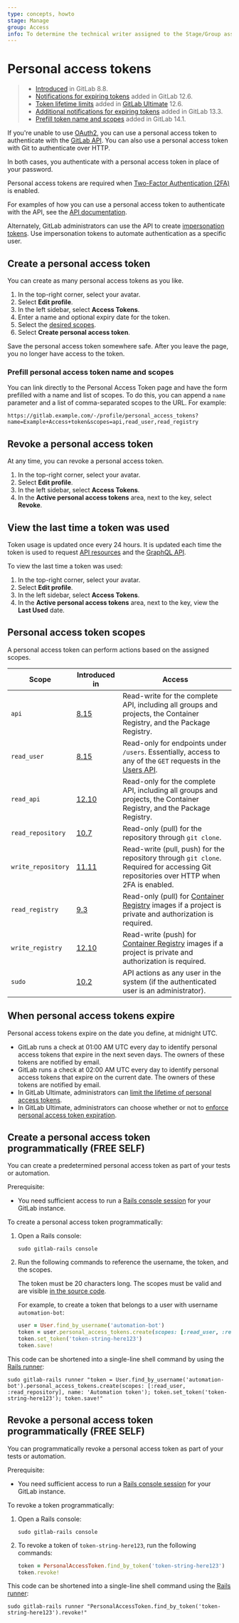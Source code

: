 ```yaml
---
type: concepts, howto
stage: Manage
group: Access
info: To determine the technical writer assigned to the Stage/Group associated with this page, see https://about.gitlab.com/handbook/engineering/ux/technical-writing/#assignments
---
```


# Personal access tokens

> - [Introduced](https://gitlab.com/gitlab-org/gitlab-foss/-/merge_requests/3749) in GitLab 8.8.
> - [Notifications for expiring tokens](https://gitlab.com/gitlab-org/gitlab/-/issues/3649) added in GitLab 12.6.
> - [Token lifetime limits](https://gitlab.com/gitlab-org/gitlab/-/issues/3649) added in [GitLab Ultimate](https://about.gitlab.com/pricing/) 12.6.
> - [Additional notifications for expiring tokens](https://gitlab.com/gitlab-org/gitlab/-/issues/214721) added in GitLab 13.3.
> - [Prefill token name and scopes](https://gitlab.com/gitlab-org/gitlab/-/issues/334664) added in GitLab 14.1.

If you're unable to use [OAuth2](../../api/oauth2.md), you can use a personal access token to authenticate with the [GitLab API](../../api/index.md#personalproject-access-tokens). You can also use a personal access token with Git to authenticate over HTTP.

In both cases, you authenticate with a personal access token in place of your password.

Personal access tokens are required when [Two-Factor Authentication (2FA)](account/two_factor_authentication.md) is enabled.

For examples of how you can use a personal access token to authenticate with the API, see the [API documentation](../../api/index.md#personalproject-access-tokens).

Alternately, GitLab administrators can use the API to create [impersonation tokens](../../api/index.md#impersonation-tokens).
Use impersonation tokens to automate authentication as a specific user.

## Create a personal access token

You can create as many personal access tokens as you like.

1. In the top-right corner, select your avatar.
1. Select **Edit profile**.
1. In the left sidebar, select **Access Tokens**.
1. Enter a name and optional expiry date for the token.
1. Select the [desired scopes](#personal-access-token-scopes).
1. Select **Create personal access token**.

Save the personal access token somewhere safe. After you leave the page,
you no longer have access to the token.

### Prefill personal access token name and scopes

You can link directly to the Personal Access Token page and have the form prefilled with a name and
list of scopes. To do this, you can append a `name` parameter and a list of comma-separated scopes
to the URL. For example:

```plaintext
https://gitlab.example.com/-/profile/personal_access_tokens?name=Example+Access+token&scopes=api,read_user,read_registry
```

## Revoke a personal access token

At any time, you can revoke a personal access token.

1. In the top-right corner, select your avatar.
1. Select **Edit profile**.
1. In the left sidebar, select **Access Tokens**.
1. In the **Active personal access tokens** area, next to the key, select **Revoke**.

## View the last time a token was used

Token usage is updated once every 24 hours. It is updated each time the token is used to request
[API resources](../../api/api_resources.md) and the [GraphQL API](../../api/graphql/index.md).

To view the last time a token was used:

1. In the top-right corner, select your avatar.
1. Select **Edit profile**.
1. In the left sidebar, select **Access Tokens**.
1. In the **Active personal access tokens** area, next to the key, view the **Last Used** date.

## Personal access token scopes

A personal access token can perform actions based on the assigned scopes.

| Scope              | Introduced in | Access      |
| ------------------ | ------------- | ----------- |
| `api`              | [8.15](https://gitlab.com/gitlab-org/gitlab-foss/-/merge_requests/5951)   | Read-write for the complete API, including all groups and projects, the Container Registry, and the Package Registry. |
| `read_user`        | [8.15](https://gitlab.com/gitlab-org/gitlab-foss/-/merge_requests/5951)   | Read-only for endpoints under `/users`. Essentially, access to any of the `GET` requests in the [Users API](../../api/users.md). |
| `read_api`         | [12.10](https://gitlab.com/gitlab-org/gitlab/-/merge_requests/28944)      | Read-only for the complete API, including all groups and projects, the Container Registry, and the Package Registry. |
| `read_repository`  | [10.7](https://gitlab.com/gitlab-org/gitlab-foss/-/merge_requests/17894)  | Read-only (pull) for the repository through `git clone`. |
| `write_repository` | [11.11](https://gitlab.com/gitlab-org/gitlab-foss/-/merge_requests/26021) | Read-write (pull, push) for the repository through `git clone`. Required for accessing Git repositories over HTTP when 2FA is enabled. |
| `read_registry`    | [9.3](https://gitlab.com/gitlab-org/gitlab-foss/-/merge_requests/11845)   | Read-only (pull) for [Container Registry](../packages/container_registry/index.md) images if a project is private and authorization is required. |
| `write_registry`    | [12.10](https://gitlab.com/gitlab-org/gitlab/-/merge_requests/28958)     | Read-write (push) for [Container Registry](../packages/container_registry/index.md) images if a project is private and authorization is required. |
| `sudo`             | [10.2](https://gitlab.com/gitlab-org/gitlab-foss/-/merge_requests/14838)  | API actions as any user in the system (if the authenticated user is an administrator). |

## When personal access tokens expire

Personal access tokens expire on the date you define, at midnight UTC.

- GitLab runs a check at 01:00 AM UTC every day to identify personal access tokens that expire in the next seven days. The owners of these tokens are notified by email.
- GitLab runs a check at 02:00 AM UTC every day to identify personal access tokens that expire on the current date. The owners of these tokens are notified by email.
- In GitLab Ultimate, administrators can
  [limit the lifetime of personal access tokens](../admin_area/settings/account_and_limit_settings.md#limit-the-lifetime-of-personal-access-tokens).
- In GitLab Ultimate, administrators can choose whether or not to
  [enforce personal access token expiration](../admin_area/settings/account_and_limit_settings.md#allow-expired-personal-access-tokens-to-be-used).

## Create a personal access token programmatically **(FREE SELF)**

You can create a predetermined personal access token
as part of your tests or automation.

Prerequisite:

- You need sufficient access to run a
  [Rails console session](../../administration/operations/rails_console.md#starting-a-rails-console-session)
  for your GitLab instance.

To create a personal access token programmatically:

1. Open a Rails console:

   ```shell
   sudo gitlab-rails console
   ```

1. Run the following commands to reference the username, the token, and the scopes.

   The token must be 20 characters long. The scopes must be valid and are visible
   [in the source code](https://gitlab.com/gitlab-org/gitlab/-/blob/master/lib/gitlab/auth.rb).

   For example, to create a token that belongs to a user with username `automation-bot`:

   ```ruby
   user = User.find_by_username('automation-bot')
   token = user.personal_access_tokens.create(scopes: [:read_user, :read_repository], name: 'Automation token')
   token.set_token('token-string-here123')
   token.save!
   ```

This code can be shortened into a single-line shell command by using the
[Rails runner](../../administration/troubleshooting/debug.md#using-the-rails-runner):

```shell
sudo gitlab-rails runner "token = User.find_by_username('automation-bot').personal_access_tokens.create(scopes: [:read_user, :read_repository], name: 'Automation token'); token.set_token('token-string-here123'); token.save!"
```

## Revoke a personal access token programmatically **(FREE SELF)**

You can programmatically revoke a personal access token
as part of your tests or automation.

Prerequisite:

- You need sufficient access to run a [Rails console session](../../administration/operations/rails_console.md#starting-a-rails-console-session)
  for your GitLab instance.

To revoke a token programmatically:

1. Open a Rails console:

   ```shell
   sudo gitlab-rails console
   ```

1. To revoke a token of `token-string-here123`, run the following commands:

   ```ruby
   token = PersonalAccessToken.find_by_token('token-string-here123')
   token.revoke!
   ```

This code can be shortened into a single-line shell command using the
[Rails runner](../../administration/troubleshooting/debug.md#using-the-rails-runner):

```shell
sudo gitlab-rails runner "PersonalAccessToken.find_by_token('token-string-here123').revoke!"
```

<!-- ## Troubleshooting

Include any troubleshooting steps that you can foresee. If you know beforehand what issues
one might have when setting this up, or when something is changed, or on upgrading, it's
important to describe those, too. Think of things that may go wrong and include them here.
This is important to minimize requests for support, and to avoid doc comments with
questions that you know someone might ask.

Each scenario can be a third-level heading, e.g. `### Getting error message X`.
If you have none to add when creating a doc, leave this section in place
but commented out to help encourage others to add to it in the future. -->
